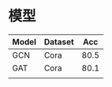 # 模型

| Model | Dataset | Acc  |
| ----- | ------- | ---- |
| GCN   | Cora    | 80.5 |
| GAT   | Cora    | 80.1 |
|       |         |      |
